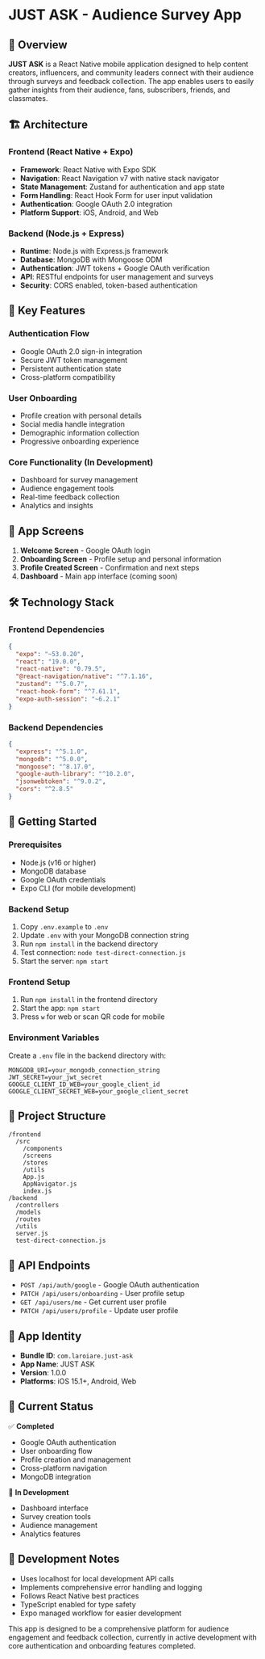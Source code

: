 # JUST ASK - Audience Survey App

## 🎯 Overview

**JUST ASK** is a React Native mobile application designed to help content creators, influencers, and community leaders connect with their audience through surveys and feedback collection. The app enables users to easily gather insights from their audience, fans, subscribers, friends, and classmates.

## 🏗️ Architecture

### **Frontend** (React Native + Expo)

- **Framework**: React Native with Expo SDK
- **Navigation**: React Navigation v7 with native stack navigator
- **State Management**: Zustand for authentication and app state
- **Form Handling**: React Hook Form for user input validation
- **Authentication**: Google OAuth 2.0 integration
- **Platform Support**: iOS, Android, and Web

### **Backend** (Node.js + Express)

- **Runtime**: Node.js with Express.js framework
- **Database**: MongoDB with Mongoose ODM
- **Authentication**: JWT tokens + Google OAuth verification
- **API**: RESTful endpoints for user management and surveys
- **Security**: CORS enabled, token-based authentication

## 🚀 Key Features

### **Authentication Flow**

- Google OAuth 2.0 sign-in integration
- Secure JWT token management
- Persistent authentication state
- Cross-platform compatibility

### **User Onboarding**

- Profile creation with personal details
- Social media handle integration
- Demographic information collection
- Progressive onboarding experience

### **Core Functionality** (In Development)

- Dashboard for survey management
- Audience engagement tools
- Real-time feedback collection
- Analytics and insights

## 📱 App Screens

1. **Welcome Screen** - Google OAuth login
2. **Onboarding Screen** - Profile setup and personal information
3. **Profile Created Screen** - Confirmation and next steps
4. **Dashboard** - Main app interface (coming soon)

## 🛠️ Technology Stack

### Frontend Dependencies

```json
{
  "expo": "~53.0.20",
  "react": "19.0.0",
  "react-native": "0.79.5",
  "@react-navigation/native": "^7.1.16",
  "zustand": "^5.0.7",
  "react-hook-form": "^7.61.1",
  "expo-auth-session": "~6.2.1"
}
```

### Backend Dependencies

```json
{
  "express": "^5.1.0",
  "mongodb": "^5.0.0",
  "mongoose": "^8.17.0",
  "google-auth-library": "^10.2.0",
  "jsonwebtoken": "^9.0.2",
  "cors": "^2.8.5"
}
```

## 🚦 Getting Started

### Prerequisites

- Node.js (v16 or higher)
- MongoDB database
- Google OAuth credentials
- Expo CLI (for mobile development)

### Backend Setup

1. Copy `.env.example` to `.env`
2. Update `.env` with your MongoDB connection string
3. Run `npm install` in the backend directory
4. Test connection: `node test-direct-connection.js`
5. Start the server: `npm start`

### Frontend Setup

1. Run `npm install` in the frontend directory
2. Start the app: `npm start`
3. Press `w` for web or scan QR code for mobile

### Environment Variables

Create a `.env` file in the backend directory with:

```env
MONGODB_URI=your_mongodb_connection_string
JWT_SECRET=your_jwt_secret
GOOGLE_CLIENT_ID_WEB=your_google_client_id
GOOGLE_CLIENT_SECRET_WEB=your_google_client_secret
```

## 📂 Project Structure

```
/frontend
  /src
    /components
    /screens
    /stores
    /utils
    App.js
    AppNavigator.js
    index.js
/backend
  /controllers
  /models
  /routes
  /utils
  server.js
  test-direct-connection.js
```

## 🔐 API Endpoints

- `POST /api/auth/google` - Google OAuth authentication
- `PATCH /api/users/onboarding` - User profile setup
- `GET /api/users/me` - Get current user profile
- `PATCH /api/users/profile` - Update user profile

## 🎨 App Identity

- **Bundle ID**: `com.laroiare.just-ask`
- **App Name**: JUST ASK
- **Version**: 1.0.0
- **Platforms**: iOS 15.1+, Android, Web

## 🔄 Current Status

✅ **Completed**

- Google OAuth authentication
- User onboarding flow
- Profile creation and management
- Cross-platform navigation
- MongoDB integration

🚧 **In Development**

- Dashboard interface
- Survey creation tools
- Audience management
- Analytics features

## 📝 Development Notes

- Uses localhost for local development API calls
- Implements comprehensive error handling and logging
- Follows React Native best practices
- TypeScript enabled for type safety
- Expo managed workflow for easier development

This app is designed to be a comprehensive platform for audience engagement and feedback collection, currently in active development with core authentication and onboarding features completed.
